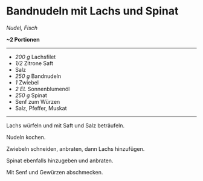 # Bandnudeln mit Lachs und Spinat

*Nudel, Fisch*

**~2 Portionen**

---
- *200 g* Lachsfilet
- *1/2* Zitrone Saft
- Salz
- *250 g* Bandnudeln
- *1* Zwiebel
- *2 EL* Sonnenblumenöl
- *250 g* Spinat
- Senf zum Würzen 
- Salz, Pfeffer, Muskat 
---

Lachs würfeln und mit Saft und Salz beträufeln.

Nudeln kochen.

Zwiebeln schneiden, anbraten, dann Lachs hinzufügen.

Spinat ebenfalls hinzugeben und anbraten.

Mit Senf und Gewürzen abschmecken.
